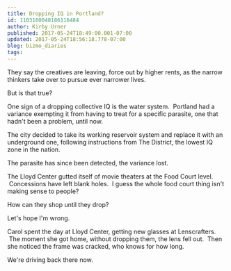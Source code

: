 ```yaml
---
title: Dropping IQ in Portland?
id: 1103160048186116484
author: Kirby Urner
published: 2017-05-24T18:49:00.001-07:00
updated: 2017-05-24T18:56:18.778-07:00
blog: bizmo_diaries
tags: 
---
```


They say the creatives are leaving, force out by higher rents, as the narrow thinkers take over to pursue ever narrower lives.

But is that true?

One sign of a dropping collective IQ is the water system.  Portland had a variance exempting it from having to treat for a specific parasite, one that hadn't been a problem, until now.

The city decided to take its working reservoir system and replace it with an underground one, following instructions from The District, the lowest IQ zone in the nation. 

The parasite has since been detected, the variance lost.

The Lloyd Center gutted itself of movie theaters at the Food Court level.  Concessions have left blank holes.  I guess the whole food court thing isn't making sense to people? 

How can they shop until they drop?

Let's hope I'm wrong.

Carol spent the day at Lloyd Center, getting new glasses at Lenscrafters.  The moment she got home, without dropping them, the lens fell out.  Then she noticed the frame was cracked, who knows for how long.

We're driving back there now.